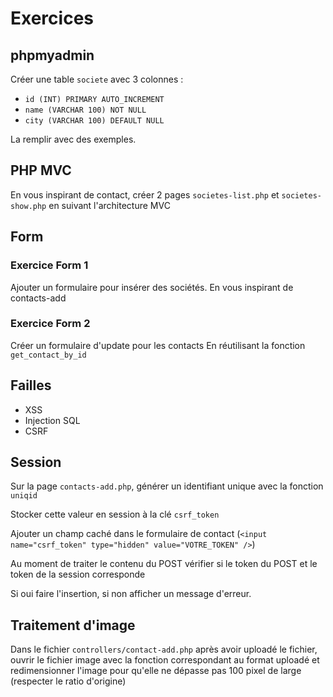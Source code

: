 # Exercices

## phpmyadmin

Créer une table `societe` avec 3 colonnes :

- `id (INT) PRIMARY AUTO_INCREMENT`
- `name (VARCHAR 100) NOT NULL`
- `city (VARCHAR 100) DEFAULT NULL`

La remplir avec des exemples.

## PHP MVC

En vous inspirant de contact, créer 2 pages `societes-list.php` et `societes-show.php` en suivant l'architecture MVC

## Form

### Exercice Form 1

Ajouter un formulaire pour insérer des sociétés.
En vous inspirant de contacts-add

### Exercice Form 2

Créer un formulaire d'update pour les contacts
En réutilisant la fonction `get_contact_by_id`

## Failles

- XSS
- Injection SQL
- CSRF


## Session

Sur la page `contacts-add.php`, générer un identifiant unique avec la fonction `uniqid`

Stocker cette valeur en session à la clé `csrf_token`

Ajouter un champ caché dans le formulaire de contact (`<input name="csrf_token" type="hidden" value="VOTRE_TOKEN" />`)

Au moment de traiter le contenu du POST vérifier si le token du POST et le token de la session corresponde

Si oui faire l'insertion, si non afficher un message d'erreur.

## Traitement d'image

Dans le fichier `controllers/contact-add.php` après avoir uploadé le fichier, ouvrir le fichier image avec la fonction
correspondant au format uploadé et redimensionner l'image
pour qu'elle ne dépasse pas 100 pixel de large (respecter le ratio d'origine)

